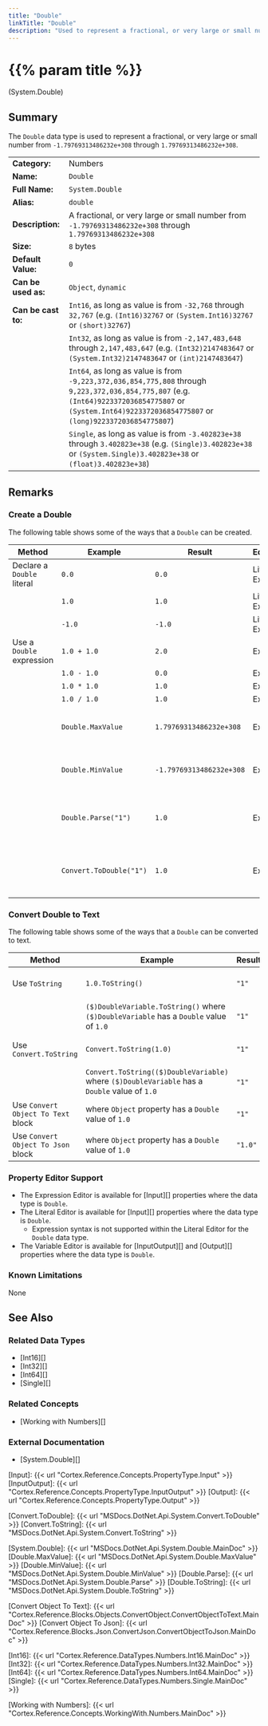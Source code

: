 ```yaml
---
title: "Double"
linkTitle: "Double"
description: "Used to represent a fractional, or very large or small number from `-1.79769313486232e+308` through `1.79769313486232e+308`."
---
```


# {{% param title %}}

<p class="namespace">(System.Double)</p>

## Summary

The `Double` data type is used to represent a fractional, or very large or small number from `-1.79769313486232e+308` through `1.79769313486232e+308`.

| | |
|-|-|
| **Category:**          | Numbers                                                       |
| **Name:**              | `Double`                                                      |
| **Full Name:**         | `System.Double`                                               |
| **Alias:**             | `double`                                                      |
| **Description:**       | A fractional, or very large or small number from `-1.79769313486232e+308` through `1.79769313486232e+308`      |
| **Size:**              | `8` bytes                                                     |
| **Default Value:**     | `0`                                                           |
| **Can be used as:**    | `Object`, `dynamic`                                           |
| **Can be cast to:**    | `Int16`, as long as value is from `-32,768` through `32,767` (e.g. `(Int16)32767` or `(System.Int16)32767` or `(short)32767`)  |
|                        | `Int32`, as long as value is from `-2,147,483,648` through `2,147,483,647` (e.g. `(Int32)2147483647` or `(System.Int32)2147483647` or `(int)2147483647`) |
|                        | `Int64`, as long as value is from `-9,223,372,036,854,775,808` through `9,223,372,036,854,775,807` (e.g. `(Int64)9223372036854775807` or `(System.Int64)9223372036854775807` or `(long)9223372036854775807`) |
|                        | `Single`, as long as value is from `-3.402823e+38` through `3.402823e+38` (e.g. `(Single)3.402823e+38` or `(System.Single)3.402823e+38` or `(float)3.402823e+38`)  |

## Remarks

### Create a Double

The following table shows some of the ways that a `Double` can be created.

| Method | Example | Result | Editor&nbsp;Support | Notes |
|-|-|-|-|-|
| Declare a `Double` literal  | `0.0`                   | `0.0`            | Literal, Expression | Zero |
|                              | `1.0`                   | `1.0`            | Literal, Expression | Positive |
|                              | `-1.0`                  | `-1.0`           | Literal, Expression | Negative |
| Use a `Double` expression    | `1.0 + 1.0`             | `2.0`            | Expression | Add |
|                              | `1.0 - 1.0`             | `0.0`            | Expression | Subtract |
|                              | `1.0 * 1.0`             | `1.0`            | Expression | Multiply |
|                              | `1.0 / 1.0`             | `1.0`            | Expression | Divide |
|                              | `Double.MaxValue`       | `1.79769313486232e+308`    | Expression | Maximum value of a `Double`. See [Double.MaxValue][] |
|                              | `Double.MinValue`       | `-1.79769313486232e+308`   | Expression | Minimum value of a `Double`. See [Double.MinValue][] |
|                              | `Double.Parse("1")`     | `1.0`            | Expression | Attempts to parse text and convert it to a `Double` value. See [Double.Parse][] |
|                              | `Convert.ToDouble("1")` | `1.0`            | Expression | Attempts to convert text to a `Double` value. See [Convert.ToDouble][] |

### Convert Double to Text

The following table shows some of the ways that a `Double` can be converted to text.

| Method | Example | Result | Editor&nbsp;Support | Notes |
|-|-|-|-|-|
| Use `ToString`                        | `1.0.ToString()`                         | `"1"` | Expression | See [Double.ToString][] |
|                                       | `($)DoubleVariable.ToString()` where `($)DoubleVariable` has a `Double` value of `1.0`          | `"1"` | Expression |  See [Double.ToString][] |
| Use `Convert.ToString`                | `Convert.ToString(1.0)`                    | `"1"` | Expression | See [Convert.ToString][] |
|                                       | `Convert.ToString(($)DoubleVariable)` where `($)DoubleVariable` has a `Double` value of `1.0`          | `"1"` | Expression | See [Convert.ToString][] |
| Use `Convert Object To Text` block    | where `Object` property has a `Double` value of `1.0`                | `"1"` | N/A | See [Convert Object To Text][] |
| Use `Convert Object To Json` block    | where `Object` property has a `Double` value of `1.0`                | `"1.0"` | N/A | See [Convert Object To Json][] |

### Property Editor Support

* The Expression Editor is available for [Input][] properties where the data type is `Double`.
* The Literal Editor is available for [Input][] properties where the data type is `Double`.
  * Expression syntax is not supported within the Literal Editor for the `Double` data type.
* The Variable Editor is available for [InputOutput][] and [Output][] properties where the data type is `Double`.

### Known Limitations

None

## See Also

### Related Data Types

* [Int16][]
* [Int32][]
* [Int64][]
* [Single][]

### Related Concepts

* [Working with Numbers][]

### External Documentation

* [System.Double][]

[Input]: {{< url "Cortex.Reference.Concepts.PropertyType.Input" >}}
[InputOutput]: {{< url "Cortex.Reference.Concepts.PropertyType.InputOutput" >}}
[Output]: {{< url "Cortex.Reference.Concepts.PropertyType.Output" >}}

[Convert.ToDouble]: {{< url "MSDocs.DotNet.Api.System.Convert.ToDouble" >}}
[Convert.ToString]: {{< url "MSDocs.DotNet.Api.System.Convert.ToString" >}}

[System.Double]: {{< url "MSDocs.DotNet.Api.System.Double.MainDoc" >}}
[Double.MaxValue]: {{< url "MSDocs.DotNet.Api.System.Double.MaxValue" >}}
[Double.MinValue]: {{< url "MSDocs.DotNet.Api.System.Double.MinValue" >}}
[Double.Parse]: {{< url "MSDocs.DotNet.Api.System.Double.Parse" >}}
[Double.ToString]: {{< url "MSDocs.DotNet.Api.System.Double.ToString" >}}

[Convert Object To Text]: {{< url "Cortex.Reference.Blocks.Objects.ConvertObject.ConvertObjectToText.MainDoc" >}}
[Convert Object To Json]: {{< url "Cortex.Reference.Blocks.Json.ConvertJson.ConvertObjectToJson.MainDoc" >}}

[Int16]: {{< url "Cortex.Reference.DataTypes.Numbers.Int16.MainDoc" >}}
[Int32]: {{< url "Cortex.Reference.DataTypes.Numbers.Int32.MainDoc" >}}
[Int64]: {{< url "Cortex.Reference.DataTypes.Numbers.Int64.MainDoc" >}}
[Single]: {{< url "Cortex.Reference.DataTypes.Numbers.Single.MainDoc" >}}

[Working with Numbers]: {{< url "Cortex.Reference.Concepts.WorkingWith.Numbers.MainDoc" >}}
